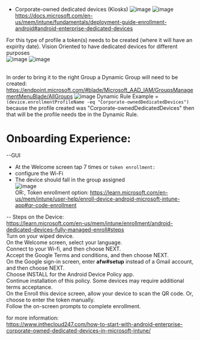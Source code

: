 * Corporate-owned dedicated devices (Kiosks)
![image](https://user-images.githubusercontent.com/44326428/178163792-77a3e878-1393-486c-8923-6d976c75746d.png)
![image](https://user-images.githubusercontent.com/44326428/178165727-96beafd9-f501-494b-8ded-07cdc8b6afa8.png)
https://docs.microsoft.com/en-us/mem/intune/fundamentals/deployment-guide-enrollment-android#android-enterprise-dedicated-devices

For this type of profile a token(s) needs to be created (where it will have an expirity date). Vision Oriented to have dedicated devices for different purposes <br/>
![image](https://user-images.githubusercontent.com/44326428/178164256-1c23bd12-410d-4cf6-a69c-0a941c490a7f.png)
![image](https://user-images.githubusercontent.com/44326428/178164285-94e64156-c1d9-451a-8a8c-550576c1e211.png)


<br/>In order to bring it to the right Group a Dynamic Group will need to be created: <br/>
https://endpoint.microsoft.com/#blade/Microsoft_AAD_IAM/GroupsManagementMenuBlade/AllGroups
![image](https://user-images.githubusercontent.com/44326428/178164972-db25df94-132c-4ba8-b65c-b8695c102cc9.png)
Dynamic Rule Example = ``` (device.enrollmentProfileName -eq "Corporate-ownedDedicatedDevices") ```<br/>
because the profile created was "Corporate-ownedDedicatedDevices" then that will be the profile needs tbe in the Dynamic Rule.<br/>

# Onboarding Experience:
--GUI
* At the Welcome screen tap 7 times or `token enrollment:` 
* configure the Wi-Fi 
* The device should fall in the group assigned<br/>
![image](https://user-images.githubusercontent.com/44326428/178165564-8bbdf1e4-eb9b-40d2-ade2-8614be91cd00.png) <br/>
OR:, Token enrollment option: https://learn.microsoft.com/en-us/mem/intune/user-help/enroll-device-android-microsoft-intune-app#qr-code-enrollment  <br/>

-- Steps on the Device: <br/>
https://learn.microsoft.com/en-us/mem/intune/enrollment/android-dedicated-devices-fully-managed-enroll#steps<br/>
Turn on your wiped device.<br/>
On the Welcome screen, select your language.<br/>
Connect to your Wi-fi, and then choose NEXT.<br/>
Accept the Google Terms and conditions, and then choose NEXT.<br/>
On the Google sign-in screen, enter **afw#setup** instead of a Gmail account, and then choose NEXT.<br/>
Choose INSTALL for the Android Device Policy app.<br/>
Continue installation of this policy. Some devices may require additional terms acceptance.<br/>
On the Enroll this device screen, allow your device to scan the QR code. Or, choose to enter the token manually.<br/>
Follow the on-screen prompts to complete enrollment.<br/>



for more information: <br/>
https://www.inthecloud247.com/how-to-start-with-android-enterprise-corporate-owned-dedicated-devices-in-microsoft-intune/
